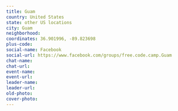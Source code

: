 ```yaml
---
title: Guam
country: United States
state: other US locations
city: Guam
neighborhood: 
coordinates: 36.901996, -89.823698
plus-code:
social-name: Facebook
social-url: https://www.facebook.com/groups/free.code.camp.Guam
chat-name:
chat-url:
event-name:
event-url:
leader-name:
leader-url:
old-photo: 
cover-photo:
---
```

